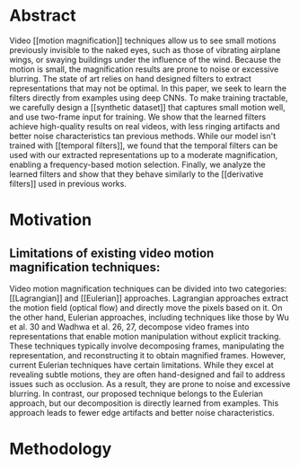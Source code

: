 # Abstract
Video [[motion magnification]] techniques allow us to see small motions previously invisible to the naked eyes, such as those of vibrating airplane wings, or swaying buildings under the influence of the wind. Because the motion is small, the magnification results are prone to noise or excessive blurring. The state of art relies on hand designed filters to extract representations that may not be optimal. In this paper, we seek to learn the filters directly from examples using deep CNNs. To make training tractable, we carefully design a [[synthetic dataset]] that captures small motion well, and use two-frame input for training. We show that the learned filters achieve high-quality results on real videos, with less ringing artifacts and better noise characteristics tan previous methods. While our model isn't trained with [[temporal filters]], we found that the temporal filters can be used with our extracted representations up to a moderate magnification, enabling a frequency-based motion selection. Finally, we analyze the learned filters and show that they behave similarly to the [[derivative filters]] used in previous works. 
# Motivation
## Limitations of existing video motion magnification techniques:
Video motion magnification techniques can be divided into two categories: [[Lagrangian]] and [[Eulerian]] approaches. Lagrangian approaches extract the motion field (optical flow) and directly move the pixels based on it. On the other hand, Eulerian approaches, including techniques like those by Wu et al. 30 and Wadhwa et al. 26, 27, decompose video frames into representations that enable motion manipulation without explicit tracking. These techniques typically involve decomposing frames, manipulating the representation, and reconstructing it to obtain magnified frames.
However, current Eulerian techniques have certain limitations. While they excel at revealing subtle motions, they are often hand-designed and fail to address issues such as occlusion. As a result, they are prone to noise and excessive blurring. In contrast, our proposed technique belongs to the Eulerian approach, but our decomposition is directly learned from examples. This approach leads to fewer edge artifacts and better noise characteristics.
# Methodology
